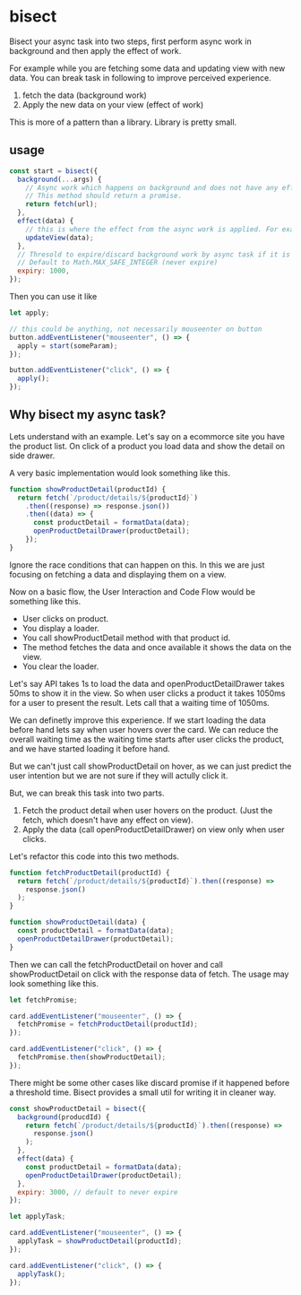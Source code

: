 # bisect

Bisect your async task into two steps, first perform async work in background and then apply the effect of work.

For example while you are fetching some data and updating view with new data. You can break task in following to improve perceived experience.

1. fetch the data (background work)
2. Apply the new data on your view (effect of work)

This is more of a pattern than a library. Library is pretty small.

## usage

```js
const start = bisect({
  background(...args) {
    // Async work which happens on background and does not have any effect on view or state. like just making fetch call
    // This method should return a promise.
    return fetch(url);
  },
  effect(data) {
    // this is where the effect from the async work is applied. For example you want to update view or state based on api response.
    updateView(data);
  },
  // Thresold to expire/discard background work by async task if it is not applied before a expiry period.
  // Default to Math.MAX_SAFE_INTEGER (never expire)
  expiry: 1000,
});
```

Then you can use it like

```js
let apply;

// this could be anything, not necessarily mouseenter on button
button.addEventListener("mouseenter", () => {
  apply = start(someParam);
});

button.addEventListener("click", () => {
  apply();
});
```

## Why bisect my async task?

Lets understand with an example. Let's say on a ecommorce site you have the product list. On click of a product you load data and show the detail on side drawer.

A very basic implementation would look something like this.

```js
function showProductDetail(productId) {
  return fetch(`/product/details/${productId}`)
    .then((response) => response.json())
    .then((data) => {
      const productDetail = formatData(data);
      openProductDetailDrawer(productDetail);
    });
}
```

Ignore the race conditions that can happen on this. In this we are just focusing on fetching a data and displaying them on a view.

Now on a basic flow, the User Interaction and Code Flow would be something like this.

- User clicks on product.
- You display a loader.
- You call showProductDetail method with that product id.
- The method fetches the data and once available it shows the data on the view.
- You clear the loader.

Let's say API takes 1s to load the data and openProductDetailDrawer takes 50ms to show it in the view.
So when user clicks a product it takes 1050ms for a user to present the result. Lets call that a waiting time of 1050ms.

We can definetly improve this experience. If we start loading the data before hand lets say when user hovers over the card. We can
reduce the overall waiting time as the waiting time starts after user clicks the product, and we have started loading it before hand.

But we can't just call showProductDetail on hover, as we can just predict the user intention but we are not sure if they will actully click it.

But, we can break this task into two parts.

1. Fetch the product detail when user hovers on the product. (Just the fetch, which doesn't have any effect on view).
2. Apply the data (call openProductDetailDrawer) on view only when user clicks.

Let's refactor this code into this two methods.

```js
function fetchProductDetail(productId) {
  return fetch(`/product/details/${productId}`).then((response) =>
    response.json()
  );
}

function showProductDetail(data) {
  const productDetail = formatData(data);
  openProductDetailDrawer(productDetail);
}
```

Then we can call the fetchProductDetail on hover and call showProductDetail on click with the response data of fetch. The usage may look something like this.

```js
let fetchPromise;

card.addEventListener("mouseenter", () => {
  fetchPromise = fetchProductDetail(productId);
});

card.addEventListener("click", () => {
  fetchPromise.then(showProductDetail);
});
```

There might be some other cases like discard promise if it happened before a threshold time.
Bisect provides a small util for writing it in cleaner way.

```js
const showProductDetail = bisect({
  background(producdId) {
    return fetch(`/product/details/${productId}`).then((response) =>
      response.json()
    );
  },
  effect(data) {
    const productDetail = formatData(data);
    openProductDetailDrawer(productDetail);
  },
  expiry: 3000, // default to never expire
});
```

```js
let applyTask;

card.addEventListener("mouseenter", () => {
  applyTask = showProductDetail(productId);
});

card.addEventListener("click", () => {
  applyTask();
});
```
